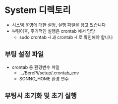 # System 디렉토리
- 시스템 운영에 대한 설정, 실행 파일을 담고 있습니다
- 부팅이후, 주기적인 실행은 crontab 에서 담당
  - sudo crontab -l 과 crontab -l 로 확인해야 합니다
   
## 부팅 설정 파일
- crontab 용 환경변수 파일
  - .../BerePi/setup/.crontab_env
  - SONNO_HOME 환경 변수 

## 부팅시 초기화 및 초기 실행



